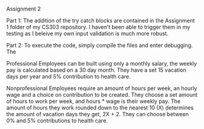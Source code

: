 Assignment 2

Part 1:
The addition of the try catch blocks are contained in the Assignment 1 folder of my CS303 repository. I haven't been able to trigger them in my testing as I beleive my own input validation is much more robust.

Part 2:
To execute the code, simply compile the files and enter debugging. The 

Professional Employees can be built using only a monthly salary, the weekly pay is calculated based on a 30 day month. They have a set 15 vacation days per year and 5% contribution to health care.

Nonprofessional Employees require an amount of hours per week, an hourly wage and a choice on contribution to be created. They choose a set amount of hours to work per week, and hours * wage is their weekly pay. The amount of hours they work rounded down to the nearest 10 (X) determines the amount of vacation days they get, 2X + 2. They can choose between 0% and 5% contributions to health care.
